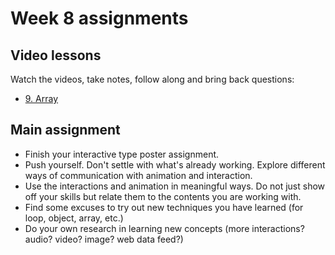# Week 8 assignments

## Video lessons

Watch the videos, take notes, follow along and bring back questions:

- [9. Array](https://www.youtube.com/watch?v=NptnmWvkbTw&list=PLRqwX-V7Uu6bO9RKxHObluh-aPgrrvb4a)

## Main assignment

- Finish your interactive type poster assignment.
- Push yourself. Don't settle with what's already working. Explore different ways of communication with animation and interaction.
- Use the interactions and animation in meaningful ways. Do not just show off your skills but relate them to the contents you are working with.
- Find some excuses to try out new techniques you have learned (for loop, object, array, etc.)
- Do your own research in learning new concepts (more interactions? audio? video? image? web data feed?)
